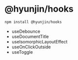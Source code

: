 # @hyunjin/hooks

```bash
npm install @hyunjin/hooks
```

- useDebounce
- useDocumentTitle
- useIsomorphicLayoutEffect
- useOnClickOutside
- useToggle
